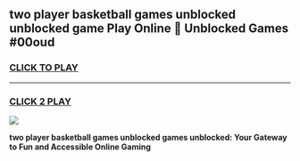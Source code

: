 
## two player basketball games unblocked unblocked game Play Online 👋 Unblocked Games #00oud
<h3>
<a href="https://premium.freeplayer.one?title=two_player_basketball_games_unblocked&ref=21F">CLICK TO PLAY</a></h3>
<hr>

<h3>
<a href="https://premium.freeplayer.one?title=two_player_basketball_games_unblocked&ref=21F">CLICK 2 PLAY</a>
  
</h3>

<a href="https://premium.freeplayer.one?title=two_player_basketball_games_unblocked&ref=21F/"><img src="https://clearcache.store/games.png"></a>


**two player basketball games unblocked games unblocked: Your Gateway to Fun and Accessible Online Gaming**
